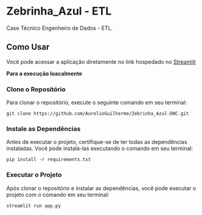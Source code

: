 # Zebrinha_Azul - ETL
 Case Técnico Engenheiro de Dados - ETL.


## Como Usar
Você pode acessar a aplicação diretamente no link hospedado no [Streamlit](https://zebrinha-azul-etl.streamlit.app/)


**Para a execução loacalmente**

### Clone o Repositório

Para clonar o repositório, execute o seguinte comando em seu terminal:
```
git clone https://github.com/AurelioGuilherme/Zebrinha_Azul-DNC.git
```

### Instale as Dependências

Antes de executar o projeto, certifique-se de ter todas as dependências instaladas. Você pode instalá-las executando o comando em seu terminal:

```
pip install -r requirements.txt
```


### Executar o Projeto
Após clonar o repositório e instalar as dependências, você pode executar o projeto com o comando em seu terminal:

```
streamlit run app.py
```

